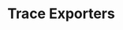 <!--- Hugo front matter used to generate the website version of this page:
linkTitle: Exporters
--->

# Trace Exporters
